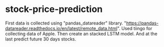 # stock-price-prediction

First data is collected using "pandas_datareader" library. 
"https://pandas-datareader.readthedocs.io/en/latest/remote_data.html".
Used tiingo for collecting data of Apple.
Then create an stacked LSTM model.
And at the last predict future 30 days stocks.
